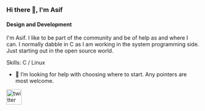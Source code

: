 ### Hi there 👋, I'm Asif
#### Design and Development
I'm Asif. I like to be part of the community and be of help as and where I can. I normally dabble in C as I am working in the system programming side. Just starting out in the open source world.

Skills: C / Linux

- 🤔 I’m looking for help with choosing where to start. Any pointers are most welcome. 


[<img src='https://cdn.jsdelivr.net/npm/simple-icons@3.0.1/icons/twitter.svg' alt='twitter' height='40'>](https://twitter.com/just_asif_p)  


